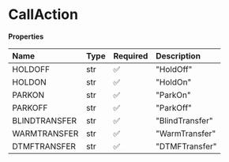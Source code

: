 # CallAction

**Properties**

| Name          | Type | Required | Description     |
| :------------ | :--- | :------- | :-------------- |
| HOLDOFF       | str  | ✅       | "HoldOff"       |
| HOLDON        | str  | ✅       | "HoldOn"        |
| PARKON        | str  | ✅       | "ParkOn"        |
| PARKOFF       | str  | ✅       | "ParkOff"       |
| BLINDTRANSFER | str  | ✅       | "BlindTransfer" |
| WARMTRANSFER  | str  | ✅       | "WarmTransfer"  |
| DTMFTRANSFER  | str  | ✅       | "DTMFTransfer"  |

<!-- This file was generated by liblab | https://liblab.com/ -->
